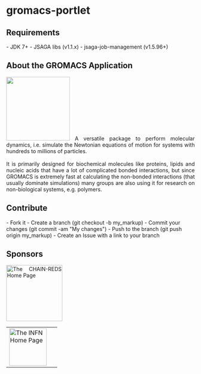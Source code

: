# gromacs-portlet

<h2>Requirements</h2>
- JDK 7+
- JSAGA libs (v1.1.x)
- jsaga-job-management (v1.5.96+)
 
<h2>About the GROMACS Application</h2>
<p align="justify">
<img width="170" src="http://www.gromacs.org/@api/deki/site/logo.png" border="0">
A versatile package to perform molecular dynamics, i.e. simulate the Newtonian equations of motion for systems with hundreds to millions of particles.</br></br>
It is primarily designed for biochemical molecules like proteins, lipids and nucleic acids that have a lot of complicated bonded interactions, but since GROMACS is extremely fast at calculating the non-bonded interactions (that usually dominate simulations) many groups are also using it for research on non-biological systems, e.g. polymers.
</p>

<h2>Contribute</h2>
- Fork it
- Create a branch (git checkout -b my_markup)
- Commit your changes (git commit -am "My changes")
- Push to the branch (git push origin my_markup)
- Create an Issue with a link to your branch
 
<h2>Sponsors</h2>
<p align="justify">
<table border=0>
<tr>
<td><a href="http://www.infn.it/"><img width="100" src="http://www.infn.it/logo/weblogo1b.gif" border="0" title="The INFN Home Page"></a></td>
<td>&nbsp;</td>
<a href="http://www.chain-project.eu/"><img width="150" src="https://www.chain-project.eu/image/image_gallery?uuid=4b273102-2ed0-49ca-929f-c23379318171&groupId=3456180&t=1424446552904" border="0" title="The CHAIN-REDS Home Page"></a>
</tr>
</table>
</p>


